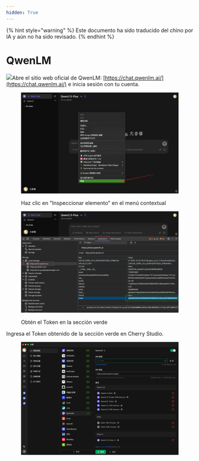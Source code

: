 ```yaml
---
hidden: True
---
```


{% hint style="warning" %}
Este documento ha sido traducido del chino por IA y aún no ha sido revisado.
{% endhint %}

# QwenLM

![](<../../.gitbook/assets/Google Chrome 2025-01-15 09.28.54 (1).tiff>)Abre el sitio web oficial de QwenLM: [https://chat.qwenlm.ai/](https://chat.qwenlm.ai/) e inicia sesión con tu cuenta.

<figure><img src="../../.gitbook/assets/image (16).png" alt=""><figcaption><p>Haz clic en "Inspeccionar elemento" en el menú contextual</p></figcaption></figure>

<figure><img src="../../.gitbook/assets/Google Chrome 2025-01-15 09.30.49.png" alt=""><figcaption><p>Obtén el Token en la sección verde</p></figcaption></figure>

Ingresa el Token obtenido de la sección verde en Cherry Studio.

<figure><img src="../../.gitbook/assets/image (18).png" alt=""><figcaption></figcaption></figure>